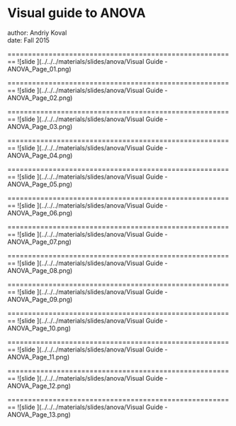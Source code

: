 Visual guide to ANOVA
========================================================
author: Andriy Koval  
date: Fall 2015

========================================================
![slide ](../../../materials/slides/anova/Visual Guide - ANOVA_Page_01.png)

========================================================
![slide ](../../../materials/slides/anova/Visual Guide - ANOVA_Page_02.png)

========================================================
![slide ](../../../materials/slides/anova/Visual Guide - ANOVA_Page_03.png)

========================================================
![slide ](../../../materials/slides/anova/Visual Guide - ANOVA_Page_04.png)

========================================================
![slide ](../../../materials/slides/anova/Visual Guide - ANOVA_Page_05.png)

========================================================
![slide ](../../../materials/slides/anova/Visual Guide - ANOVA_Page_06.png)

========================================================
![slide ](../../../materials/slides/anova/Visual Guide - ANOVA_Page_07.png)

========================================================
![slide ](../../../materials/slides/anova/Visual Guide - ANOVA_Page_08.png)

========================================================
![slide ](../../../materials/slides/anova/Visual Guide - ANOVA_Page_09.png)

========================================================
![slide ](../../../materials/slides/anova/Visual Guide - ANOVA_Page_10.png)

========================================================
![slide ](../../../materials/slides/anova/Visual Guide - ANOVA_Page_11.png)

========================================================
![slide ](../../../materials/slides/anova/Visual Guide - ANOVA_Page_12.png)

========================================================
![slide ](../../../materials/slides/anova/Visual Guide - ANOVA_Page_13.png)
